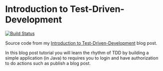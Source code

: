# Introduction to Test-Driven-Development


[![Build Status](https://travis-ci.org/Adrianvdh/tdd-intro.svg?branch=master)](https://travis-ci.org/Adrianvdh/scholarcoder-tdd-intro) 

Source code from my [Introduction to Test-Driven-Development](https://www.scholarcoder.com/introduction-test-driven-development/) blog post.

In this blog post tutorial you will learn the rhythm of TDD by building a simple application (in Java) to requires you
to login and have authorization to do actions such as publish a blog post.


